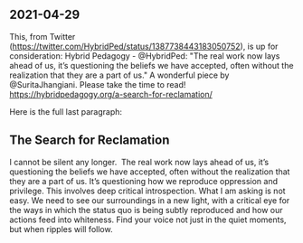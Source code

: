 ## 2021-04-29

This, from Twitter (https://twitter.com/HybridPed/status/1387738443183050752), is up for consideration:
Hybrid Pedagogy - @HybridPed: "The real work now lays ahead of us, it’s questioning the beliefs we have accepted, often without the realization that they are a part of us." A wonderful piece by @SuritaJhangiani. Please take the time to read!
https://hybridpedagogy.org/a-search-for-reclamation/

Here is the full last paragraph:

## The Search for Reclamation

I cannot be silent any longer.  The real work now lays ahead of us, it’s questioning the beliefs we have accepted, often without the realization that they are a part of us. It’s questioning how we reproduce oppression and privilege. This involves deep critical introspection. What I am asking is not easy. We need to see our surroundings in a new light, with a critical eye for the ways in which the status quo is being subtly reproduced and how our actions feed into whiteness. Find your voice not just in the quiet moments, but when ripples will follow.
